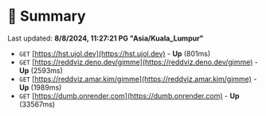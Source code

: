 # 📖 Summary
Last updated: **8/8/2024, 11:27:21 PG "Asia/Kuala_Lumpur"**

- `GET` [https://hst.ujol.dev](https://hst.ujol.dev) - **Up** (801ms)
- `GET` [https://reddviz.deno.dev/gimme](https://reddviz.deno.dev/gimme) - **Up** (2593ms)
- `GET` [https://reddviz.amar.kim/gimme](https://reddviz.amar.kim/gimme) - **Up** (1989ms)
- `GET` [https://dumb.onrender.com](https://dumb.onrender.com) - **Up** (33567ms)
